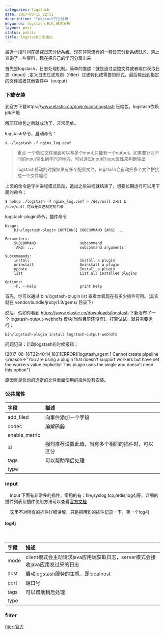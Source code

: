 ```yaml
---
categories: logstash
date: 2017-08-15 22:51
description: 'logstash日志分析'
keywords: logstash,ELK,日志分析
layout: post
status: public
title: logstash日志输出
---
```


最近一段时间在研究日志分析系统，现在非常流行的一套日志分析系统ELK，网上查询了一些资料，现在把自己的学习分享出来

首先是logstash，日志处理机制。简单的描述：就是通过监控文件或者端口获取日志（input）,定义日志过滤规则（filter）过滤转化成需要的形式，最后输出到指定的文件或者其他查件中（output）

### 下载安装
到官方下载https://www.elastic.co/downloads/logstash 压缩包，logstash依赖jdk环境

解压压缩包之后就成功了，非常简单。

logstash命令，启动命令：

```
$ ./logstash -f nginx_log.conf 
```

> 重点
> 一个启动文件里面可以与多个input,只能有一个output。如果要针对不同的input输出到不同的地方，可以通过input的type属性来判断输出
>
> logstash启动的时候如果有多个配置文件，logstash会自动把多个文件拼接成一个文件启动

上面的命令是守护进程模式启动，退出之后进程就结束了，想要长期运行可以用下面的命令：

```
$ nohup ./logstash -f nginx_log.conf > /dev/null 2>&1 &
/dev/null 可以是自己制定的目录
```


logstash-plugin命令，插件命令

```
Usage:
    bin/logstash-plugin [OPTIONS] SUBCOMMAND [ARG] ...

Parameters:
    SUBCOMMAND                    subcommand
    [ARG] ...                     subcommand arguments

Subcommands:
    install                       Install a plugin
    uninstall                     Uninstall a plugin
    update                        Install a plugin
    list                          List all installed plugins

Options:
    -h, --help                    print help
```

首先，你可以通过 bin/logstash-plugin list 查看本机现在有多少插件可用。(其实就在 vendor/bundle/jruby/1.9/gems/ 目录下)

然后，假如你看到 https://www.elastic.co/downloads/logstash 下新发布了一个 logstash-output-webhdfs 模块(当然目前还没有)。打算试试，就只需要运行：

```
bin/logstash-plugin install logstash-output-webhdfs
```

问题记录：启动logstash的时候报错：

[2017-08-16T22:40:14,183][ERROR][logstash.agent           ] Cannot create pipeline {:reason=>"You are using a plugin that doesn't support workers but have set the workers value explicitly! This plugin uses the single and doesn't need this option"}

原因就是启动的选定的文件里面使用的插件没有安装。

### 公共属性

|字段         |描述                 |
|:----------|:--------------------|
|add_filed  |向事件添加一个字段      |
|codec      |编解码器              |
|enable_metric|                   |
|id           |强烈推荐设置此值，当有多个相同的插件时，可以区分|
|tags       |可以帮助稍后处理       |
|type       |                     |

### input

&nbsp;&nbsp;&nbsp;&nbsp;input 下面有非常多的插件，常用的有：file,syslog,tcp,redis,log4j等，详细的插件列表及插件使用方法可以查看[官方文档](https://www.elastic.co/guide/en/logstash/current/input-plugins.html)

&nbsp;&nbsp;&nbsp;&nbsp;这里不对所有的插件详细讲解，只是把用到的插件记录一下，第一个log4j

#### log4j

&nbsp;&nbsp;&nbsp;&nbsp;

|字段       |描述                 |
|:----------|:--------------------|
|mode       |client模式会主动请求java应用端获取日志，server模式会接收java应用发过来的日志 |
|host       |启动logstash服务的主机，即localhost |
|port       |端口号              |
|tags       |可以帮助稍后处理       |
|type       |                     |


### filter

[fiter-官方](https://www.elastic.co/guide/en/logstash/5.5/filter-plugins.html)
